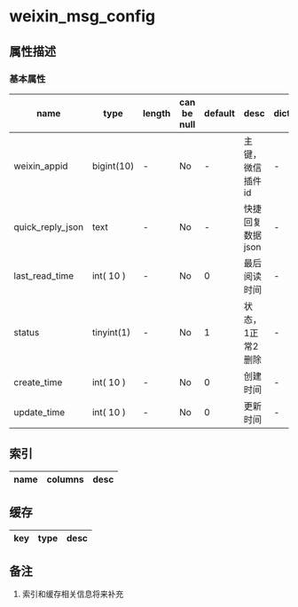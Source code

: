 # weixin_msg_config

## 属性描述

### 基本属性

| name | type | length | can be null | default | desc | dict |
| ---- | ---- | ------ | ----------- | ------- | ---- | ---- |
| weixin_appid | bigint(10) | - | No | - | 主键，微信插件id | - |
| quick_reply_json | text | - | No | - | 快捷回复数据json | - |
| last_read_time | int( 10 ) | - | No | 0 | 最后阅读时间 | - |
| status | tinyint(1) | - | No | 1 | 状态，1正常2删除 | - |
| create_time | int( 10 ) | - | No | 0 | 创建时间 | - |
| update_time | int( 10 ) | - | No | 0 | 更新时间 | - |

## 索引
| name | columns | desc |
| ---- | ------- | ---- |

## 缓存
| key | type | desc |
| --- | ---- | ---- |

## 备注
1. 索引和缓存相关信息将来补充